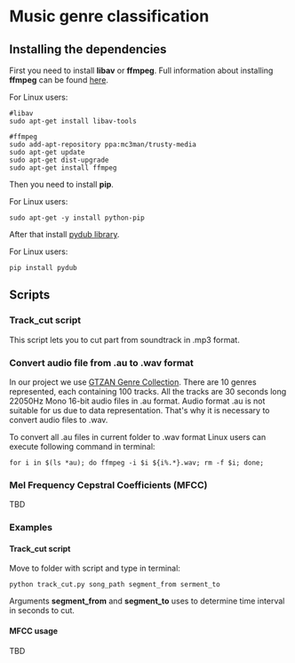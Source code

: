 # Music genre classification


## Installing the dependencies
First you need to install __libav__ or __ffmpeg__.
Full information about installing __ffmpeg__ can be found [here][ffmpeg-ppa].

For Linux users:
```
#libav
sudo apt-get install libav-tools

#ffmpeg
sudo add-apt-repository ppa:mc3man/trusty-media
sudo apt-get update
sudo apt-get dist-upgrade
sudo apt-get install ffmpeg
```
Then you need to install __pip__.

For Linux users:
```
sudo apt-get -y install python-pip
```
After that install [pydub library][pydub-library].

For Linux users:
```
pip install pydub
```
## Scripts

### Track_cut script 
This script lets you to cut part from soundtrack in .mp3 format.

### Convert audio file from .au to .wav format
In our project we use [GTZAN Genre Collection][GTZAN].
There are 10 genres represented, each containing 100 tracks. All the
tracks are 30 seconds long 22050Hz Mono 16-bit audio files in .au format. 
Audio format .au is not suitable for us due to data representation. That's why it is necessary to convert audio files to .wav.

To convert all .au files in current folder to .wav format Linux users can execute following command in terminal:
```
for i in $(ls *au); do ffmpeg -i $i ${i%.*}.wav; rm -f $i; done;
```

### Mel Frequency Cepstral Coefficients (MFCC)
TBD



### Examples

#### Track_cut script
Move to folder with script and type in terminal:
```
python track_cut.py song_path segment_from serment_to
```
Arguments __segment_from__ and __segment_to__ uses to determine time interval in seconds to cut.

#### MFCC usage

TBD

<!-- LINKS -->

[pydub-library]:
https://github.com/jiaaro/pydub
[ffmpeg-ppa]:
https://launchpad.net/~mc3man/+archive/ubuntu/trusty-media
[GTZAN]:
http://marsyas.info/downloads/datasets.html